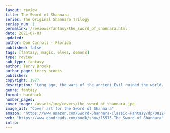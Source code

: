 ```yaml
---
layout: review
title: The Sword of Shannara
series: The Original Shannara Trilogy
series_num: 1
permalink: /reviews/fantasy/the_sword_of_shannara.html
date: 2021-07-03
updated: 
author: Dan Carroll - Florida
published: false
tags: [fantasy, magic, elves, demons]
type: review
sub_type: fantasy
author: Terry Brooks
author_page: terry_brooks
publisher: 
copyright: 1977
description: "Long ago, the wars of the ancient Evil ruined the world. In peaceful Shady Vale, half-elfin Shea Ohmsford knows little of such troubles. But the supposedly dead Warlock Lord is plotting to destroy everything in his wake.The sole weapon against this Power of Darkness is the Sword of Shannara, which can be used only by a true heir of Shannara. On Shea, last of the bloodline,rests the hope of all the races."
genre: fantasy
format: hardback
number_pages: 
cover_image: /assets/img/covers/the_sword_of_shannara.jpg
image_alt: "Cover art for the Sword of Shannara"
amazon: "https://www.amazon.com/Sword-Shannara-Classic-Fantasy/dp/081244826X/ref=tmm_hrd_swatch_0"
web: "https://www.goodreads.com/book/show/15575.The_Sword_of_Shannara"
intro: 
---
```




